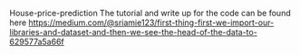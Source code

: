 House-price-prediction
The tutorial and write up for the code can be found here
https://medium.com/@sriamie123/first-thing-first-we-import-our-libraries-and-dataset-and-then-we-see-the-head-of-the-data-to-629577a5a66f
